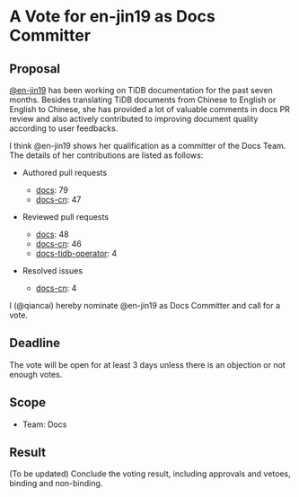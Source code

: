 # A Vote for en-jin19 as Docs Committer

## Proposal

[@en-jin19](https://github.com/en-jin19) has been working on TiDB documentation for the past seven months. Besides translating TiDB documents from Chinese to English or English to Chinese, she has provided a lot of valuable comments in docs PR review and also actively contributed to improving document quality according to user feedbacks.

I think @en-jin19 shows her qualification as a committer of the Docs Team. The details of her contributions are listed as follows:

- Authored pull requests

    - [docs](https://github.com/pingcap/docs/pulls?q=is%3Apr+is%3Amerged+author%3Aen-jin19): 79
    - [docs-cn](https://github.com/pingcap/docs-cn/pulls?q=is%3Apr+is%3Amerged+author%3Aen-jin19): 47

- Reviewed pull requests
    - [docs](https://github.com/pingcap/docs/pulls?q=is:pr+reviewed-by:en-jin19+is:merged+-author:ti-chi-bot): 48
    - [docs-cn](https://github.com/pingcap/docs-cn/pulls?q=is:pr+reviewed-by:en-jin19+is:merged+-author:ti-chi-bot): 46
    - [docs-tidb-operator](https://github.com/pingcap/docs-tidb-operator/pulls?q=is:pr+reviewed-by:en-jin19+is:merged+-author:ti-chi-bot): 4

- Resolved issues

    - [docs-cn](https://github.com/pingcap/docs-cn/issues?q=is%3Aissue+assignee%3Aen-jin19+is%3Aclosed): 4

I (@qiancai) hereby nominate @en-jin19 as Docs Committer and call for a vote.

## Deadline

The vote will be open for at least 3 days unless there is an objection or not enough votes.

## Scope

* Team: Docs

## Result

(To be updated) Conclude the voting result, including approvals and vetoes, binding and non-binding.